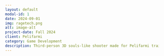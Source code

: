 ```yaml
---
layout: default
modal-id: 1
date: 2024-09-01
img: ragetech.png
alt: image-alt
project-date: Fall 2024
client: Pelifarmi
category: Game Development
description: Third-person 3D souls-like shooter made for Pelifarmi training program in the span of ~5 weeks. I was in charge of game development & programming in Unity 6.
---
```


